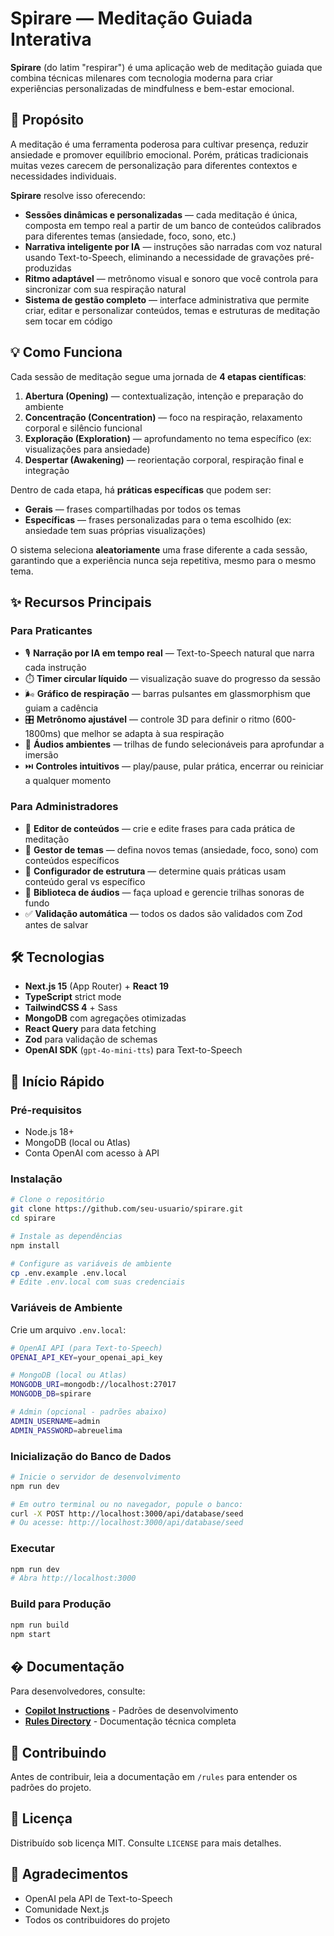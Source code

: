 # Spirare — Meditação Guiada Interativa

**Spirare** (do latim "respirar") é uma aplicação web de meditação guiada que combina técnicas milenares com tecnologia moderna para criar experiências personalizadas de mindfulness e bem-estar emocional.

## 🎯 Propósito

A meditação é uma ferramenta poderosa para cultivar presença, reduzir ansiedade e promover equilíbrio emocional. Porém, práticas tradicionais muitas vezes carecem de personalização para diferentes contextos e necessidades individuais.

**Spirare** resolve isso oferecendo:

- **Sessões dinâmicas e personalizadas** — cada meditação é única, composta em tempo real a partir de um banco de conteúdos calibrados para diferentes temas (ansiedade, foco, sono, etc.)
- **Narrativa inteligente por IA** — instruções são narradas com voz natural usando Text-to-Speech, eliminando a necessidade de gravações pré-produzidas
- **Ritmo adaptável** — metrônomo visual e sonoro que você controla para sincronizar com sua respiração natural
- **Sistema de gestão completo** — interface administrativa que permite criar, editar e personalizar conteúdos, temas e estruturas de meditação sem tocar em código

## 💡 Como Funciona

Cada sessão de meditação segue uma jornada de **4 etapas científicas**:

1. **Abertura (Opening)** — contextualização, intenção e preparação do ambiente
2. **Concentração (Concentration)** — foco na respiração, relaxamento corporal e silêncio funcional
3. **Exploração (Exploration)** — aprofundamento no tema específico (ex: visualizações para ansiedade)
4. **Despertar (Awakening)** — reorientação corporal, respiração final e integração

Dentro de cada etapa, há **práticas específicas** que podem ser:
- **Gerais** — frases compartilhadas por todos os temas
- **Específicas** — frases personalizadas para o tema escolhido (ex: ansiedade tem suas próprias visualizações)

O sistema seleciona **aleatoriamente** uma frase diferente a cada sessão, garantindo que a experiência nunca seja repetitiva, mesmo para o mesmo tema.

## ✨ Recursos Principais

### Para Praticantes
- 🎙️ **Narração por IA em tempo real** — Text-to-Speech natural que narra cada instrução
- ⏱️ **Timer circular líquido** — visualização suave do progresso da sessão
- 🌬️ **Gráfico de respiração** — barras pulsantes em glassmorphism que guiam a cadência
- 🎛️ **Metrônomo ajustável** — controle 3D para definir o ritmo (600-1800ms) que melhor se adapta à sua respiração
- 🎵 **Áudios ambientes** — trilhas de fundo selecionáveis para aprofundar a imersão
- ⏭️ **Controles intuitivos** — play/pause, pular prática, encerrar ou reiniciar a qualquer momento

### Para Administradores
- 📝 **Editor de conteúdos** — crie e edite frases para cada prática de meditação
- 🎨 **Gestor de temas** — defina novos temas (ansiedade, foco, sono) com conteúdos específicos
- 🔧 **Configurador de estrutura** — determine quais práticas usam conteúdo geral vs específico
- 🎵 **Biblioteca de áudios** — faça upload e gerencie trilhas sonoras de fundo
- ✅ **Validação automática** — todos os dados são validados com Zod antes de salvar

## 🛠️ Tecnologias

- **Next.js 15** (App Router) + **React 19**
- **TypeScript** strict mode
- **TailwindCSS 4** + Sass
- **MongoDB** com agregações otimizadas
- **React Query** para data fetching
- **Zod** para validação de schemas
- **OpenAI SDK** (`gpt-4o-mini-tts`) para Text-to-Speech

## 🚀 Início Rápido

### Pré-requisitos

- Node.js 18+
- MongoDB (local ou Atlas)
- Conta OpenAI com acesso à API

### Instalação

```bash
# Clone o repositório
git clone https://github.com/seu-usuario/spirare.git
cd spirare

# Instale as dependências
npm install

# Configure as variáveis de ambiente
cp .env.example .env.local
# Edite .env.local com suas credenciais
```

### Variáveis de Ambiente

Crie um arquivo `.env.local`:

```bash
# OpenAI API (para Text-to-Speech)
OPENAI_API_KEY=your_openai_api_key

# MongoDB (local ou Atlas)
MONGODB_URI=mongodb://localhost:27017
MONGODB_DB=spirare

# Admin (opcional - padrões abaixo)
ADMIN_USERNAME=admin
ADMIN_PASSWORD=abreuelima
```

### Inicialização do Banco de Dados

```bash
# Inicie o servidor de desenvolvimento
npm run dev

# Em outro terminal ou no navegador, popule o banco:
curl -X POST http://localhost:3000/api/database/seed
# Ou acesse: http://localhost:3000/api/database/seed
```

### Executar

```bash
npm run dev
# Abra http://localhost:3000
```

### Build para Produção

```bash
npm run build
npm start
```

## � Documentação

Para desenvolvedores, consulte:

- **[Copilot Instructions](.github/copilot-instructions.md)** - Padrões de desenvolvimento
- **[Rules Directory](/rules/)** - Documentação técnica completa

## 🤝 Contribuindo

Antes de contribuir, leia a documentação em `/rules` para entender os padrões do projeto.

## 📄 Licença

Distribuído sob licença MIT. Consulte `LICENSE` para mais detalhes.

## 🙏 Agradecimentos

- OpenAI pela API de Text-to-Speech
- Comunidade Next.js
- Todos os contribuidores do projeto
